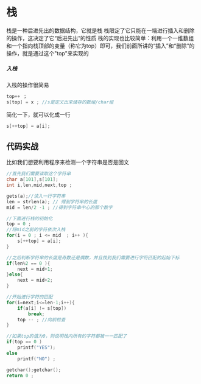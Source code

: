 # 栈
栈是一种后进先出的数据结构，它就是栈
栈限定了它只能在一端进行插入和删除的操作，这决定了它“后进先出”的性质
栈的实现也比较简单：利用一个一维数组和一个指向栈顶部的变量（称它为top）即可，我们前面所讲的“插入”和“删除”的操作，就是通过这个"top"来实现的

##### 入栈
入栈的操作很简易
```C
top++ ； 
s[top] = x ; //s是定义出来储存的数组/char组
```
简化一下，就可以化成一行
``` c
s[++top] = a[i]; 
```  


## 代码实战
比如我们想要利用程序来检测一个字符串是否是回文
```c
//首先我们需要读取这个字符串
char a[101],s[101];
int i,len,mid,next,top ; 

gets(a);//读入一行字符串
len = strlen(a); // 得到字符串的长度
mid = len/2 -1 ; //得到字符串中心的那个数字

//下面进行栈的初始化
top = 0 ;
//将mid之前的字符依次入栈
for(i = 0 ; i <= mid  ; i++ ){
    s[++top] = a[i];
}

//之后判断字符串的长度是奇数还是偶数，并且找到我们需要进行字符匹配的起始下标
if(len%2 == 0 ){
    next = mid+1;
}else{
    next = mid+2; 
}

//开始进行字符的匹配
for(i=next;i<=len-1;i++){
    if(a[i] != s[top])
        break;
    top -- ; //向前检查
}

//如果top的值为0，则说明栈内所有的字符都被一一匹配了
if(top == 0 )   
    printf("YES");
else            
    printf("NO") ; 

getchar();getchar();
return 0 ;
```

